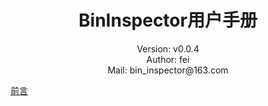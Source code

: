 # <center>BinInspector用户手册</center>  
<center>Version: v0.0.4</center>  
<center>Author: fei</center>  
<center>Mail: bin_inspector@163.com</center>  

[前言](doc/user_manual/introduce.md)  
